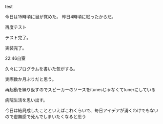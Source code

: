 test

今日は15時頃に目が覚めた。
昨日4時頃に眠ったからだ。

再度テスト

テスト完了。

実装完了。

22:46自室

久々にプログラムを書いた気がする。

実際数か月ぶりだと思う。

再起動を繰り返すのでスピーカーのソースをitunesじゃなくてtunerにしている

病院生活を思い出す。

今日は結局成したことといえばこれくらいで、毎日アイデアが湧くわけでもないので虚無感で死んでしまいたくなると思う
